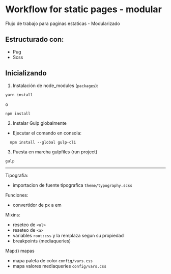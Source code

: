 # Workflow for static pages - modular

Flujo de trabajo para paginas estaticas - Modularizado

## Estructurado con:
- Pug
- Scss

## Inicializando

1. Instalación de node_modules (`packages`):
``` 
yarn install
```
o
```
npm install
```

2. Instalar Gulp globalmente
- Ejecutar el comando en consola:
```
  npm install --global gulp-cli
```

3. Puesta en marcha gulpfiles (run project)

```
gulp
```

--- 

Tipografia:
- importacion de fuente tipografica `theme/typography.scss`


Funciones:
- convertidor de px a em

Mixins:
- reseteo de `<ul>`
- reseteo de `<a>`
- variables `root:css` y la remplaza segun su propiedad  
- breakpoints (mediaqueries)


Map:() mapas
- mapa paleta de color `config/vars.css`
- mapa valores mediaqueries `config/vars.css`
